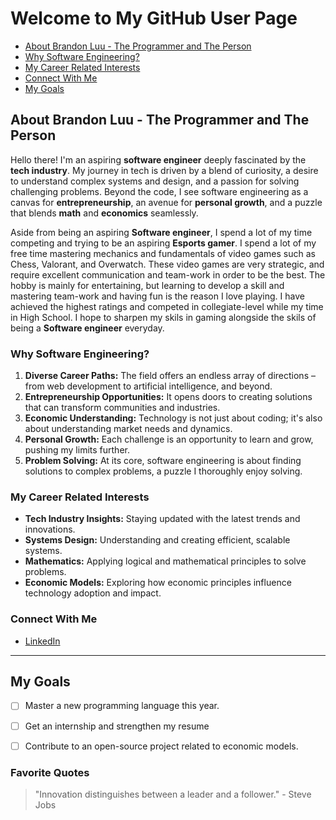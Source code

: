 # Welcome to My GitHub User Page

- [About Brandon Luu - The Programmer and The Person](#about-brandon-luu---the-programmer-and-the-person)
- [Why Software Engineering?](#why-software-engineering)
- [My Career Related Interests](#my-career-related-interests)
- [Connect With Me](#connect-with-me)
- [My Goals](#my-goals)

## About Brandon Luu - The Programmer and The Person

Hello there! I'm an aspiring **software engineer** deeply fascinated by the **tech industry**. My journey in tech is driven by a blend of curiosity, a desire to understand complex systems and design, and a passion for solving challenging problems. Beyond the code, I see software engineering as a canvas for **entrepreneurship**, an avenue for **personal growth**, and a puzzle that blends **math** and **economics** seamlessly.

Aside from being an aspiring **Software engineer**, I spend a lot of my time competing and trying to be an aspiring **Esports gamer**. I spend a lot of my free time mastering mechanics and fundamentals of video games such as Chess, Valorant, and Overwatch. These video games are very strategic, and require excellent communication and team-work in order to be the best. The hobby is mainly for entertaining, but learning to develop a skill and mastering team-work and having fun is the reason I love playing. I have achieved the highest ratings and competed in collegiate-level while my time in High School. I hope to sharpen my skils in gaming alongside the skils of being a **Software engineer** everyday.

### Why Software Engineering?

1. **Diverse Career Paths:** The field offers an endless array of directions – from web development to artificial intelligence, and beyond.
2. **Entrepreneurship Opportunities:** It opens doors to creating solutions that can transform communities and industries.
3. **Economic Understanding:** Technology is not just about coding; it's also about understanding market needs and dynamics.
4. **Personal Growth:** Each challenge is an opportunity to learn and grow, pushing my limits further.
5. **Problem Solving:** At its core, software engineering is about finding solutions to complex problems, a puzzle I thoroughly enjoy solving.

### My Career Related Interests

- **Tech Industry Insights:** Staying updated with the latest trends and innovations.
- **Systems Design:** Understanding and creating efficient, scalable systems.
- **Mathematics:** Applying logical and mathematical principles to solve problems.
- **Economic Models:** Exploring how economic principles influence technology adoption and impact.


### Connect With Me

- [LinkedIn](https://linkedin.com/in/brandonluu42)


---

## My Goals

- [ ] Master a new programming language this year.
- [ ] Get an internship and strengthen my resume 
- [ ] Contribute to an open-source project related to economic models.


### Favorite Quotes

> "Innovation distinguishes between a leader and a follower." - Steve Jobs
